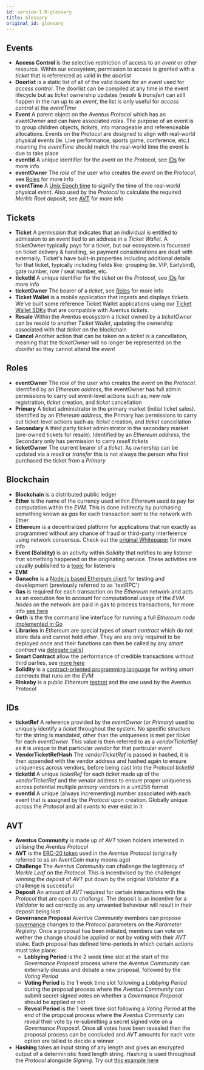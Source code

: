 ```yaml
---
id: version-1.0-glossary
title: Glossary
original_id: glossary
---
```


## Events

- **Access Control** is the selective restriction of access to an _event_ or other resource. Within our ecosystem, permission to access is granted with a _ticket_ that is referenced as valid in the _doorlist_
- **Doorlist** is a static list of all of the valid _tickets_ for an _event_ used for _access control_. The doorlist can be compiled at any time in the event lifecycle but as _ticket_ ownership updates (_resale_ & _transfer_) can still happen in the run up to an _event_, the list is only useful for _access control_ at the _eventTime_
- **Event** A parent object on the _Aventus Protocol_ which has an _eventOwner_ and can have associated _roles_. The purpose of an event is to group children objects, _tickets_, into manageable and referenceable allocations. Events on the Protocol are designed to align with real-world physical events (ie. Live performance, sports game, conference, etc.) meaning the _eventTime_ should match the real-world time the event is due to take place
- **eventId** A unique identifier for the _event_ on the _Protocol_, see [IDs](glossary#ids) for more info
- **eventOwner** The _role_ of the user who creates the _event_ on the _Protocol_, see [Roles](glossary#roles) for more info
- **eventTime** A [Unix Epoch time](https://en.wikipedia.org/wiki/Unix_time) to signify the time of the real-world physical _event_. Also used by the _Protocol_ to calculate the required _Merkle Root_ _deposit_, see [AVT](glossary#avt) for more info

## Tickets

- **Ticket** A permission that indicates that an individual is entitled to admission to an _event_ tied to an address in a _Ticket Wallet_. A _ticketOwner_ typically pays for a ticket, but our ecosystem is focussed on ticket delivery & handling, so payment considerations are dealt with externally. Ticket's have built-in properties including additional details for that ticket, typically including fields like: grouping (ie. VIP, Earlybird), gate number, row / seat number, etc.
- **ticketId** A unique identifier for the _ticket_ on the _Protocol_, see [IDs](glossary#ids) for more info
- **ticketOwner** The bearer of a _ticket_, see [Roles](glossary#roles) for more info
- **Ticket Wallet** is a mobile application that ingests and displays _tickets_. We've built some reference Ticket Wallet applications using our [Ticket Wallet SDKs](/docs/ticket-wallet) that are compatible with Aventus _tickets_.
- **Resale** Within the Aventus ecosystem a _ticket_ owned by a _ticketOwner_ can be resold to another _Ticket Wallet_, updating the ownership associated with that _ticket_ on the blockchain
- **Cancel** Another action that can be taken on a _ticket_ is a cancellation, meaning that the _ticketOwner_ will no longer be represented on the _doorlist_ so they cannot attend the _event_

## Roles

- **eventOwner** The _role_ of the user who creates the _event_ on the _Protocol_. Identified by an _Ethereum_ _address_, the eventOwner has full admin permissions to carry out event-level actions such as; new _role_ registration, _ticket_ creation, and _ticket_ cancellation
- **Primary** A ticket administrator in the primary market (initial ticket sales). Identified by an _Ethereum_ _address_, the Primary has permissions to carry out ticket-level actions such as; _ticket_ creation, and _ticket_ cancellation
- **Secondary** A third party ticket administrator in the secondary market (pre-owned tickets for resale). Identified by an _Ethereum_ _address_, the Secondary only has permission to carry _resell_ _tickets_
- **ticketOwner** The current bearer of a _ticket_. As ownership can be updated via a _resell_ or _transfer_ this is not always the person who first purchased the ticket from a _Primary_

## Blockchain

- **Blockchain** is a distributed public ledger
- **Ether** is the name of the currency used within _Ethereum_ used to pay for computation within the _EVM_. This is done indirectly by purchasing something known as _gas_ for each transaction sent to the network with Ether
- **Ethereum** is a decentralized platform for applications that run exactly as programmed without any chance of fraud or third-party interference using network consensus. Check out the [original Whitepaper](https://github.com/ethereum/wiki/wiki/White-Paper) for more info
- **Event (Solidity)** is an activity within _Solidity_ that notifies to any listener that something happened on the originating service. These activities are usually published to a [topic](https://ethereum.stackexchange.com/questions/12950/what-are-event-topics) for listeners
- **EVM**
- **Ganache** is a [Node.js based Ethereum client](http://truffleframework.com/ganache/) for testing and development (previously referred to as 'testRPC')
- **Gas** is required for each transaction on the _Ethereum_ network and acts as an execution fee to account for computational usage of the _EVM_. _Nodes_ on the network are paid in gas to process transactions, for more info [see here](https://blockgeeks.com/guides/ethereum-gas-step-by-step-guide/)
- **Geth** is the the command line interface for running a full _Ethereum_ _node_ [implemented in Go](https://geth.ethereum.org/)
- **Libraries** in _Ethereum_ are special types of _smart contract_ which do not store data and cannot hold _ether_. They are are only required to be deployed once and their functions can then be called by any _smart contract_ via [delegate calls](https://blog.aragon.one/library-driven-development-in-solidity-2bebcaf88736)]
- **Smart Contract** allow the performance of credible transactions without third parties, see [more here](https://en.wikipedia.org/wiki/Smart_contract)
- **Solidity** is a [contract-oriented programming language](https://solidity.readthedocs.io/en/latest/) for writing _smart contracts_ that runs on the _EVM_
- **Rinkeby** is a public _Ethereum_ [testnet](https://support.coinbase.com/customer/en/portal/articles/1973566-what-is-the-testnet-) and the one used by the Aventus Protocol

## IDs

- **ticketRef** A reference provided by the _eventOwner_ (or _Primary_) used to uniquely identify a _ticket_ throughout the system. No specific structure for the string is mandated, other than the uniqueness is met per _ticket_ for each _eventOwner_. This value is then referred to as a _vendorTicketRef_ as it is unique to that particular _vendor_ for that particular _event_
- **VendorTicketRefHash** The _vendorTicketRef_ is passed in hashed, it is then appended with the vendor address and hashed again to ensure uniqueness across vendors, before being cast into the Protocol _ticketId_
- **ticketId** A unique _ticketRef_ for each _ticket_ made up of the _vendorTicketRef_ and the _vendor_ address to ensure proper uniqueness across potential multiple _primary_ vendors in a uint256 format
- **eventId** A unique (always incrementing) number associated with each event that is assigned by the _Protocol_ upon creation. Globally unique across the _Protocol_ and all _events_ to ever exist in it

## AVT

- **Aventus Community** is made up of _AVT_ token holders interested in utilising the _Aventus Protocol_
- **AVT** is the [ERC-20 token](https://en.wikipedia.org/wiki/ERC-20) used in the _Aventus Protocol_ (originally referred to as an AventCoin many moons ago)
- **Challenge** The _Aventus Community_ can challenge the legitimacy of _Merkle Leaf_ on the _Protocol_. This is incentivised by the challenger winning the _deposit_ of _AVT_ put down by the original _Validator_ if a challenge is successful
- **Deposit** An amount of _AVT_ required for certain interactions with the _Protocol_ that are open to _challenge_. The deposit is an incentive for a _Validator_ to act correctly as any unwanted behaviour will result in their deposit being lost
- **Governance Proposal** _Aventus Community_ members can propose [governance](https://blockonomi.com/blockchain-governance/) changes to the _Protocol_ parameters on the _Parameter Registry_. Once a proposal has been initiated, members can vote on wether the change should be applied or not by voting with their _AVT_ stake. Each proposal has defined time-periods in which certain actions must take place:
  - **Lobbying Period** is the 2 week time slot at the start of the _Governance Proposal_ process where the _Aventus Community_ can externally discuss and debate a new proposal, followed by the _Voting Period_
  - **Voting Period** is the 1 week time slot following a _Lobbying Period_ during the proposal process where the _Aventus Community_ can submit secret signed votes on whether a _Governance Proposal_ should be applied or not
  - **Reveal Period** is the 1 week time slot following a _Voting Period_ at the end of the proposal process where the _Aventus Community_ can reveal their vote by re-submitting a secret signed vote on a _Governance Proposal_. Once all votes have been revealed then the
  proposal process can be concluded and _AVT_ amounts for each vote option are tallied to decide a winner
- **Hashing** takes an input string of any length and gives an encrypted output of a deterministic fixed length string. Hashing is used throughout the _Protocol_ alongside _Signing_. Try out [this example here](https://emn178.github.io/online-tools/keccak_256.html)
